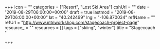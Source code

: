 +++
Icon = ""
categories = ["Resort", "Lost Ski Area"]
cshUrl = ""
date = "2019-08-29T06:00:00+00:00"
draft = true
lastmod = "2019-08-29T06:00:00+00:00"
lat = "40.242499"
lng = "-106.870034"
refName = ""
refUrl = "http://www.mtnworkshop.com/stagecoach-project-page"
resource_ = ""
resources = []
tags = ["skiing", "winter"]
title = "Stagecoach "

+++
